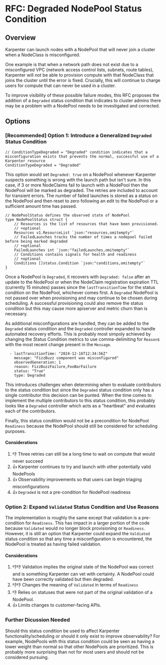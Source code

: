 # RFC: Degraded NodePool Status Condition

## Overview

Karpenter can launch nodes with a NodePool that will never join a cluster when a NodeClass is misconfigured.

One example is that when a network path does not exist due to a misconfigured VPC (network access control lists, subnets, route tables), Karpenter will not be able to provision compute with that NodeClass that joins the cluster until the error is fixed. Crucially, this will continue to charge users for compute that can never be used in a cluster.

To improve visibility of these possible failure modes, this RFC proposes the addition of a `Degraded` status condition that indicates to cluster admins there may be a problem with a NodePool needs to be investigated and corrected.

## Options

### [Recommended] Option 1: Introduce a Generalized `Degraded` Status Condition

```
// ConditionTypeDegraded = "Degraded" condition indicates that a misconfiguration exists that prevents the normal, successful use of a Karpenter resource
ConditionTypeDegraded = "Degraded"
```

This option would set `Degraded: true` on a NodePool whenever Karpenter suspects something is wrong with the launch path but isn't sure. In this case, if 3 or more NodeClaims fail to launch with a NodePool then the NodePool will be marked as degraded. The retries are included to account for transient errors. The number of failed launches is stored as a status on the NodePool and then reset to zero following an edit to the NodePool or a sufficient amount time has passed.

```
// NodePoolStatus defines the observed state of NodePool
type NodePoolStatus struct {
	// Resources is the list of resources that have been provisioned.
	// +optional
	Resources v1.ResourceList `json:"resources,omitempty"`
	// FailedLaunches tracks the number of times a nodepool failed before being marked degraded
	// +optional
	FailedLaunches int `json:"failedLaunches,omitempty"`
	// Conditions contains signals for health and readiness
	// +optional
	Conditions []status.Condition `json:"conditions,omitempty"`
}
```

Once a NodePool is `Degraded`, it recovers with `Degraded: false` after an update to the NodePool or when the NodeClaim registration expiration TTL (currently 15 minutes) passes since the `lastTransitionTime` for the status condition on the NodePool, whichever comes first. A `Degraded` NodePool is not passed over when provisioning and may continue to be chosen during scheduling. A successful provisioning could also remove the status condition but this may cause more apiserver and metric churn than is necessary.

As additional misconfigurations are handled, they can be added to the `Degraded` status condition and the `Degraded` controller expanded to handle automated recovery efforts. This is probably most simpoly achieved by changing the Status Condition metrics to use comma-delimiting for `Reason`s with the most recent change present in the `Message`.

```
  - lastTransitionTime: "2024-12-16T12:34:56Z"
    message: "FizzBuzz component was misconfigured"
    observedGeneration: 1
    reason: FizzBuzzFailure,FooBarFailure
    status: "True"
    type: Degraded
```

This introduces challenges when determining when to evaluate contributors to the status condition but since the `Degraded` status condition only has a single contributor this decision can be punted. When the time comes to implement the multiple contributors to this status condition, this probably looks like a `Degraded` controller which acts as a "heartbeat" and evaluates each of the contributors.

Finally, this status condition would not be a precondition for NodePool `Readiness` because the NodePool should still be considered for scheduling purposes.

#### Considerations

1. 👎 Three retries can still be a long time to wait on compute that would never succeed
2. 👍 Karpenter continues to try and launch with other potentially valid NodePools
3. 👍 Observability improvements so that users can begin triaging misconfigurations
4. 👍 `Degraded` is not a pre-condition for NodePool readiness

### Option 2: Expand `Validated` Status Condition and Use Reasons

The implementation is roughly the same except that validation is a pre-condition for `Readiness`. This has impact in a larger portion of the code because `Validated` would no longer block provisioning or `Readiness`. However, it is still an option that Karpenter could expand the `Valdiated` status condition so that any time a misconfiguration is encountered, the NodePool is treated as having failed validation.

#### Considerations

1. 👎👎 Validation implies the original state of the NodePool was correct and is something Karpenter can vet with certainty. A NodePool could have been correctly validated but then degraded.
2. 👎👎 Changes the meaning of `Validated` in terms of `Readiness`
2. 👎 Relies on statuses that were not part of the original validation of a NodePool.
3. 👍 Limits changes to customer-facing APIs.

### Further Dicussion Needed

Should this status condition be used to affect Karpenter functionality/scheduling or should it only exist to improve observability? For example, NodePools with this status condition could be seen as having a lower weight than normal so that other NodePools are prioritized. This is probably more surprising than not for most users and should not be considered pursuing.
